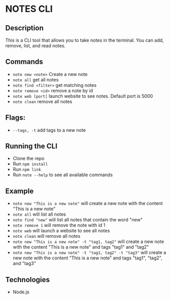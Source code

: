 # NOTES CLI

## Description

This is a CLI tool that allows you to take notes in the terminal. You can add, remove, list, and read notes.

## Commands

- `note new <note>` Create a new note
- `note all` get all notes
- `note find <filter>` get matching notes
- `note remove <id>` remove a note by id
- `note web [port]` launch website to see notes. Default port is 5000
- `note clean` remove all notes

## Flags:

- `--tags, -t` add tags to a new note

## Running the CLI

- Clone the repo
- Run `npm install`
- Run `npm link`
- Run `note --help` to see all available commands

## Example

- `note new "This is a new note"` will create a new note with the content "This is a new note"
- `note all` will list all notes
- `note find "new"` will list all notes that contain the word "new"
- `note remove 1` will remove the note with id 1
- `note web` will launch a website to see all notes
- `note clean` will remove all notes
- `note new "This is a new note" -t "tag1, tag2"` will create a new note with the content "This is a new note" and tags "tag1" and "tag2"
- `note new "This is a new note" -t "tag1, tag2" -t "tag3"` will create a new note with the content "This is a new note" and tags "tag1", "tag2", and "tag3"

## Technologies

- Node.js
